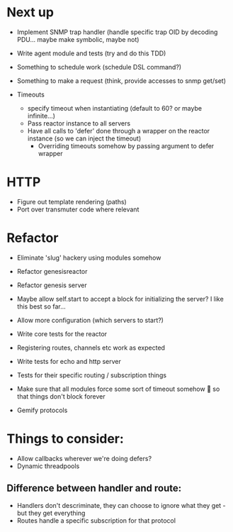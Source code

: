 # Next up

+ Implement SNMP trap handler (handle specific trap OID by decoding PDU... maybe make symbolic, maybe not)

+ Write agent module and tests (try and do this TDD)
 + Something to schedule work (schedule DSL command?)
 + Something to make a request (think, provide accesses to snmp get/set)

+ Timeouts
  + specify timeout when instantiating (default to 60? or maybe infinite...)
  + Pass reactor instance to all servers
  + Have all calls to 'defer' done through a wrapper on the reactor instance (so we can inject the timeout)
    + Overriding timeouts somehow by passing argument to defer wrapper

# HTTP

+ Figure out template rendering (paths)
+ Port over transmuter code where relevant

# Refactor
+ Eliminate 'slug' hackery using modules somehow

+ Refactor genesisreactor
+ Refactor genesis server
 + Maybe allow self.start to accept a block for initializing the server? I like this best so far...

+ Allow more configuration (which servers to start?)
+ Write core tests for the reactor
 + Registering routes, channels etc work as expected

+ Write tests for echo and http server
 + Tests for their specific routing / subscription things
+ Make sure that all modules force some sort of timeout somehow :wave: so that things don't block forever
+ Gemify protocols

# Things to consider:

+ Allow callbacks wherever we're doing defers?
+ Dynamic threadpools

## Difference between handler and route:

+ Handlers don't descriminate, they can choose to ignore what they get - but they get everything
+ Routes handle a specific subscription for that protocol
